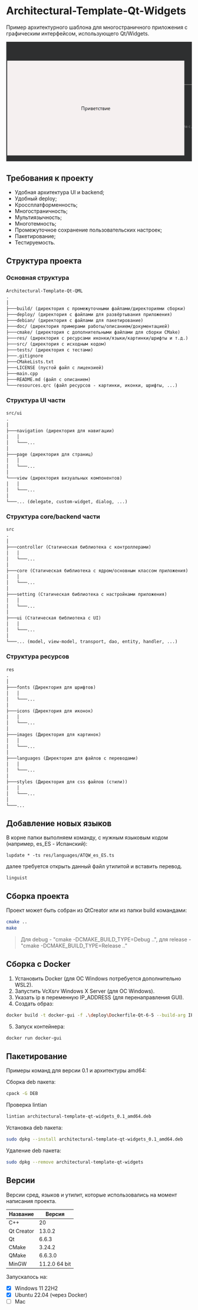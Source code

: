 # Architectural-Template-Qt-Widgets

Пример архитектурного шаблона для многостраничного приложения с графическим интерфейсом, использующего Qt/Widgets.

![alt text](doc/Architectural-Template-Qt-Widgets.gif)

## Требования к проекту

- Удобная архитектура UI и backend;
- Удобный deploy;
- Кроссплатформенность;
- Многостраничность;
- Мультиязычность;
- Многотемность;
- Промежуточное сохранение пользовательских настроек;
- Пакетирование;
- Тестируемость.

## Структура проекта
### Основная структура

```
Architectural-Template-Qt-QML
.
│
├───build/ (директория с промежуточными файлами/директориями сборки)
├───deploy/ (директория с файлами для развёртывания приложения)
├───debian/ (директория с файлами для пакетирование)
├───doc/ (директория примерами работы/описанием/документацией)
├───cmake/ (директория с дополнительными файлами для сборки CMake)
├───res/ (директория с ресурсами иконки/языки/картинки/шрифты и т.д.)
├───src/ (директория с исходным кодом)
├───tests/ (директория с тестами)
├───.gitignore
├───CMakeLists.txt
├───LICENSE (пустой файл с лицензией)
├───main.cpp
├───README.md (файл с описанием)
└───resources.qrc (файл ресурсов - картинки, иконки, шрифты, ...)
```

### Структура UI части

```
src/ui
.
│
├───navigation (директория для навигации)
│   │
│   └───...
│
├───page (директория для страниц)
│   │
│   └───...
│
└───view (директория визуальных компонентов)
│   │
│   └───...
│
└───... (delegate, custom-widget, dialog, ...)
```
### Структура core/backend части

```
src
.
│
├───controller (Статическая библиотека с контроллерами)
│   │
│   └───...
│
├───core (Статическая библиотека с ядром/основным классом приложения)
│   │
│   └───...
│
├───setting (Статическая библиотека с настройками приложения)
│   │
│   └───...
│
├───ui (Статическая библиотека с UI)
│   │
│   └───...
│
└───... (model, view-model, transport, dao, entity, handler, ...)
```

### Структура ресурсов

```
res
.
│
├───fonts (Директория для шрифтов)
│   │
│   └───...
│
├───icons (Директория для иконок)
│   │
│   └───...
│
├───images (Директория для картинок)
│   │
│   └───...
│
├───languages (Директория для файлов с переводами)
│   │
│   └───...
│
├───styles (Директория для css файлов (стили))
│   │
│   └───...
│
└───...
```

## Добавление новых языков

В корне папки выполняем команду, с нужным языковым кодом (например, es_ES - Испанский):
```shell
lupdate * -ts res/languages/ATQW_es_ES.ts
```
далее требуется открыть данный файл утилитой и вставить перевод.
```shell
linguist
```

## Сборка проекта

Проект может быть собран из QtCreator или из папки build командами:

```bash
cmake ..
make
```
> Для debug - "cmake -DCMAKE_BUILD_TYPE=Debug ..", для release - "cmake -DCMAKE_BUILD_TYPE=Release .."

## Сборка с Docker

1. Установить Docker (для ОС Windows потребуется дополнительно WSL2).
2. Запустить VcXsrv Windows X Server (для ОС Windows).
3. Указать ip в переменную IP_ADDRESS (для перенаправления GUI).
4. Создать образ:
```bash
docker build -t docker-gui -f .\deploy\Dockerfile-Qt-6-5 --build-arg IP_ADDRESS='your ip addres' .
```
5. Запуск контейнера:
```bash
docker run docker-gui
```
## Пакетирование

Примеры команд для версии 0.1 и архитектуры amd64:

Сборка deb пакета:
```bash
cpack -G DEB
```

Проверка lintian
```bash
lintian architectural-template-qt-widgets_0.1_amd64.deb
```

Установка deb пакета:
```bash
sudo dpkg --install architectural-template-qt-widgets_0.1_amd64.deb
```

Удаление deb пакета:
```bash
sudo dpkg --remove architectural-template-qt-widgets
```

## Версии

Версии сред, языков и утилит, которые использовались на момент написания проекта.

| Название   | Версия               |
| -----------|----------------------|
| C++        | 20                   |
| Qt Creator | 13.0.2               |
| Qt         | 6.6.3                |
| CMake      | 3.24.2               |
| QMake      | 6.6.3.0              |
| MinGW      | 11.2.0 64 bit        |

Запускалось на:
- [x] Windows 11 22H2
- [x] Ubuntu 22.04 (через Docker)
- [ ] Mac
